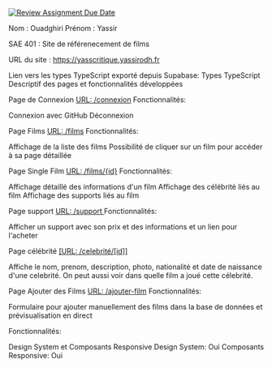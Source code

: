 [![Review Assignment Due Date](https://classroom.github.com/assets/deadline-readme-button-24ddc0f5d75046c5622901739e7c5dd533143b0c8e959d652212380cedb1ea36.svg)](https://classroom.github.com/a/DLDyybNZ)

Nom : Ouadghiri
Prénom : Yassir

SAE 401 : Site de référenecement de films

URL du site : https://yasscritique.yassirodh.fr


Lien vers les types TypeScript exporté depuis Supabase: Types TypeScript
Descriptif des pages et fonctionnalités développées


Page de Connexion
[URL: /connexion](https://yasscritique.yassirodh.fr/login-logout)
Fonctionnalités: 

Connexion avec GitHub
Déconnexion


Page Films
[URL: /films](https://yasscritique.yassirodh.frfilms)
Fonctionnalités:

Affichage de la liste des films
Possibilité de cliquer sur un film pour accéder à sa page détaillée 

Page Single Film
[URL: /films/{id}](https://yasscritique.yassirodh.fr/films/2)
Fonctionnalités:

Affichage détaillé des informations d'un film
Affichage des célébrité liés au film 
Affichage des supports liés au film

Page support 
[URL: /support ](https://yasscritique.yassirodh.fr/support/1)
Fonctionnalités:

Afficher un support avec son prix et des informations et un lien pour l'acheter

Page célébrité 
[\[URL: /celebrité/\[id\]\] ](https://yasscritique.yassirodh.fr/celebrite/7)

Affiche le nom, prenom, description, photo, nationalité et date de naissance d'une celebrité.
On peut aussi voir dans quelle film a joué cette célebrité.



Page Ajouter des Films
[URL: /ajouter-film](https://yasscritique.yassirodh.fr/films/edit)
Fonctionnalités:

Formulaire pour ajouter manuellement des films dans la base de données et prévisualisation en direct



Fonctionnalités:

Design System et Composants Responsive
Design System: Oui
Composants Responsive: Oui